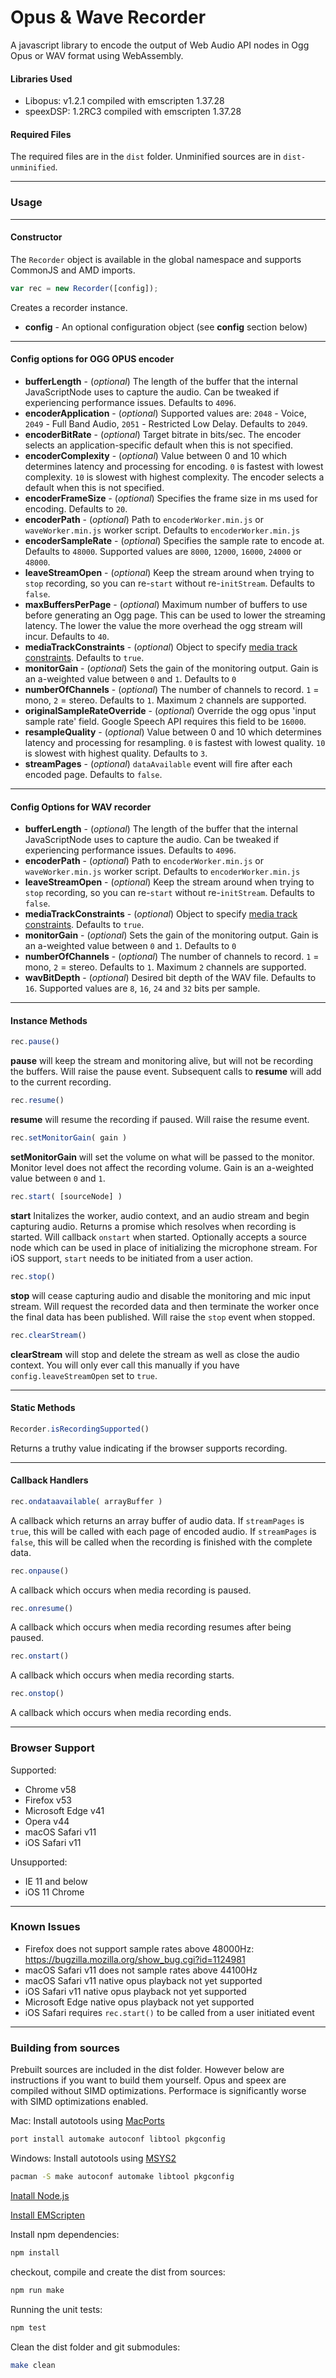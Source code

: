 # Opus & Wave Recorder

A javascript library to encode the output of Web Audio API nodes in Ogg Opus or WAV format using WebAssembly.


#### Libraries Used

- Libopus: v1.2.1 compiled with emscripten 1.37.28
- speexDSP: 1.2RC3 compiled with emscripten 1.37.28

#### Required Files

The required files are in the `dist` folder. Unminified sources are in `dist-unminified`.


---------
### Usage


---------
#### Constructor

The `Recorder` object is available in the global namespace and supports CommonJS and AMD imports.

```js
var rec = new Recorder([config]);
```
Creates a recorder instance.

- **config** - An optional configuration object (see **config** section below)


---------
#### Config options for OGG OPUS encoder

- **bufferLength**                - (*optional*) The length of the buffer that the internal JavaScriptNode uses to capture the audio. Can be tweaked if experiencing performance issues. Defaults to `4096`.
- **encoderApplication**          - (*optional*) Supported values are: `2048` - Voice, `2049` - Full Band Audio, `2051` - Restricted Low Delay. Defaults to `2049`.
- **encoderBitRate**              - (*optional*) Target bitrate in bits/sec. The encoder selects an application-specific default when this is not specified.
- **encoderComplexity**           - (*optional*) Value between 0 and 10 which determines latency and processing for encoding. `0` is fastest with lowest complexity. `10` is slowest with highest complexity. The encoder selects a default when this is not specified.
- **encoderFrameSize**            - (*optional*) Specifies the frame size in ms used for encoding. Defaults to `20`.
- **encoderPath**                 - (*optional*) Path to `encoderWorker.min.js` or `waveWorker.min.js` worker script. Defaults to `encoderWorker.min.js`
- **encoderSampleRate**           - (*optional*) Specifies the sample rate to encode at. Defaults to `48000`. Supported values are `8000`, `12000`, `16000`, `24000` or `48000`.
- **leaveStreamOpen**             - (*optional*) Keep the stream around when trying to `stop` recording, so you can re-`start` without re-`initStream`. Defaults to `false`.
- **maxBuffersPerPage**           - (*optional*) Maximum number of buffers to use before generating an Ogg page. This can be used to lower the streaming latency. The lower the value the more overhead the ogg stream will incur. Defaults to `40`.
- **mediaTrackConstraints**       - (*optional*) Object to specify [media track constraints](https://developer.mozilla.org/en-US/docs/Web/API/MediaTrackConstraints). Defaults to `true`.
- **monitorGain**                 - (*optional*) Sets the gain of the monitoring output. Gain is an a-weighted value between `0` and `1`. Defaults to `0`
- **numberOfChannels**            - (*optional*) The number of channels to record. `1` = mono, `2` = stereo. Defaults to `1`. Maximum `2` channels are supported.
- **originalSampleRateOverride**  - (*optional*) Override the ogg opus 'input sample rate' field. Google Speech API requires this field to be `16000`.
- **resampleQuality**             - (*optional*) Value between 0 and 10 which determines latency and processing for resampling. `0` is fastest with lowest quality. `10` is slowest with highest quality. Defaults to `3`.
- **streamPages**                 - (*optional*) `dataAvailable` event will fire after each encoded page. Defaults to `false`.


---------
#### Config Options for WAV recorder

- **bufferLength**                - (*optional*) The length of the buffer that the internal JavaScriptNode uses to capture the audio. Can be tweaked if experiencing performance issues. Defaults to `4096`.
- **encoderPath**                 - (*optional*) Path to `encoderWorker.min.js` or `waveWorker.min.js` worker script. Defaults to `encoderWorker.min.js`
- **leaveStreamOpen**             - (*optional*) Keep the stream around when trying to `stop` recording, so you can re-`start` without re-`initStream`. Defaults to `false`.
- **mediaTrackConstraints**       - (*optional*) Object to specify [media track constraints](https://developer.mozilla.org/en-US/docs/Web/API/MediaTrackConstraints). Defaults to `true`.
- **monitorGain**                 - (*optional*) Sets the gain of the monitoring output. Gain is an a-weighted value between `0` and `1`. Defaults to `0`
- **numberOfChannels**            - (*optional*) The number of channels to record. `1` = mono, `2` = stereo. Defaults to `1`. Maximum `2` channels are supported.
- **wavBitDepth**                 - (*optional*) Desired bit depth of the WAV file. Defaults to `16`. Supported values are `8`, `16`, `24` and `32` bits per sample.


---------
#### Instance Methods

```js
rec.pause()
```

**pause** will keep the stream and monitoring alive, but will not be recording the buffers. Will raise the pause event. Subsequent calls to **resume** will add to the current recording.

```js
rec.resume()
```

**resume** will resume the recording if paused. Will raise the resume event.

```js
rec.setMonitorGain( gain )
```

**setMonitorGain** will set the volume on what will be passed to the monitor. Monitor level does not affect the recording volume. Gain is an a-weighted value between `0` and `1`.

```js
rec.start( [sourceNode] )
```

**start** Initalizes the worker, audio context, and an audio stream and begin capturing audio. Returns a promise which resolves when recording is started. Will callback `onstart` when started. Optionally accepts a source node which can be used in place of initializing the microphone stream. For iOS support, `start` needs to be initiated from a user action.

```js
rec.stop()
```

**stop** will cease capturing audio and disable the monitoring and mic input stream. Will request the recorded data and then terminate the worker once the final data has been published. Will raise the `stop` event when stopped.

```js
rec.clearStream()
```

**clearStream** will stop and delete the stream as well as close the audio context. You will only ever call this manually if you have `config.leaveStreamOpen` set to `true`.


---------
#### Static Methods

```js
Recorder.isRecordingSupported()
```

Returns a truthy value indicating if the browser supports recording.


---------
#### Callback Handlers

```js
rec.ondataavailable( arrayBuffer )
```
A callback which returns an array buffer of audio data. If `streamPages` is `true`, this will be called with each page of encoded audio.  If `streamPages` is `false`, this will be called when the recording is finished with the complete data.


```js
rec.onpause()
```

A callback which occurs when media recording is paused.

```js
rec.onresume()
```

A callback which occurs when media recording resumes after being paused.


```js
rec.onstart()
```

A callback which occurs when media recording starts.

```js
rec.onstop()
```

A callback which occurs when media recording ends.


---------
### Browser Support

Supported:
- Chrome v58
- Firefox v53
- Microsoft Edge v41
- Opera v44
- macOS Safari v11
- iOS Safari v11

Unsupported:
- IE 11 and below
- iOS 11 Chrome


---------
### Known Issues

- Firefox does not support sample rates above 48000Hz: https://bugzilla.mozilla.org/show_bug.cgi?id=1124981
- macOS Safari v11 does not sample rates above 44100Hz
- macOS Safari v11 native opus playback not yet supported
- iOS Safari v11 native opus playback not yet supported
- Microsoft Edge native opus playback not yet supported
- iOS Safari requires `rec.start()` to be called from a user initiated event


---------
### Building from sources

Prebuilt sources are included in the dist folder. However below are instructions if you want to build them yourself. Opus and speex are compiled without SIMD optimizations. Performace is significantly worse with SIMD optimizations enabled.

Mac: Install autotools using [MacPorts](https://www.macports.org/install.php)
```bash
port install automake autoconf libtool pkgconfig
```

Windows: Install autotools using [MSYS2](http://www.msys2.org/)
```bash
pacman -S make autoconf automake libtool pkgconfig
```

[Inatall Node.js](https://nodejs.org/en/download/)

[Install EMScripten](https://kripken.github.io/emscripten-site/docs/getting_started/downloads.html)

Install npm dependencies:
```bash
npm install
```

checkout, compile and create the dist from sources:
```bash
npm run make
```

Running the unit tests:
```bash
npm test
```

Clean the dist folder and git submodules:
```bash
make clean
```

